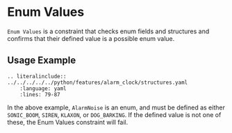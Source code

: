 # Enum Values
`Enum Values` is a constraint that checks enum fields and structures and confirms that their defined value is a possible enum value.

## Usage Example
```{eval-rst}
.. literalinclude:: ../../../../../python/features/alarm_clock/structures.yaml
    :language: yaml
    :lines: 79-87
```

In the above example, `AlarmNoise` is an enum, and must be defined as either `SONIC_BOOM`, `SIREN`, `KLAXON`, or `DOG_BARKING`.  If the defined value is not one of these, the Enum Values constraint will fail.
